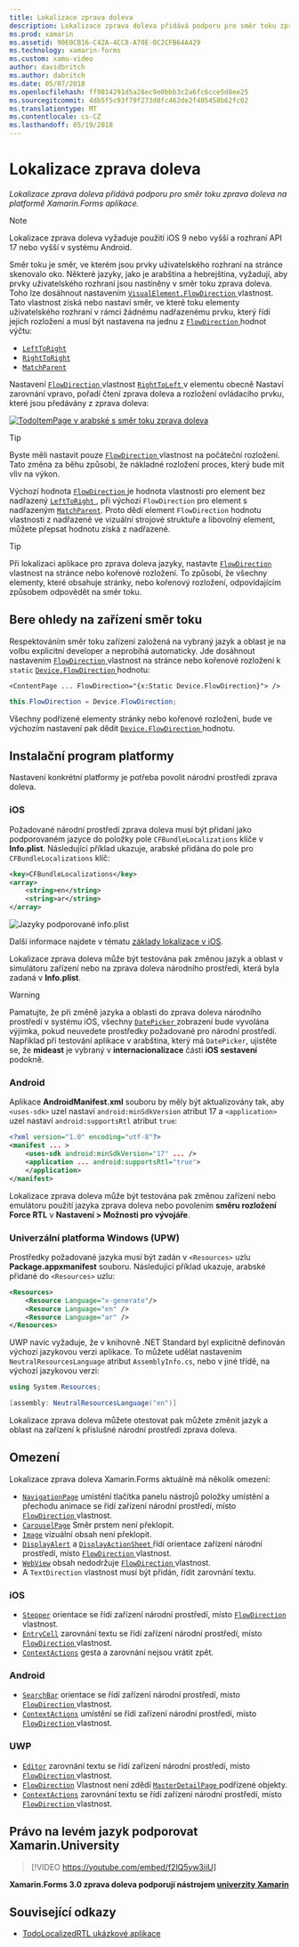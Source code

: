 ```yaml
---
title: Lokalizace zprava doleva
description: Lokalizace zprava doleva přidává podporu pro směr toku zprava doleva na platformě Xamarin.Forms aplikace.
ms.prod: xamarin
ms.assetid: 90E0CB16-C42A-4CC8-A70E-0C2CFB64A429
ms.technology: xamarin-forms
ms.custom: xamu-video
author: davidbritch
ms.author: dabritch
ms.date: 05/07/2018
ms.openlocfilehash: ff9814291d5a28ec9e0bbb3c2a6fc6cce5d8ee25
ms.sourcegitcommit: 4db5f5c93f79f273d8fc462de2f405458b62fc02
ms.translationtype: MT
ms.contentlocale: cs-CZ
ms.lasthandoff: 05/19/2018
---
```

# <a name="right-to-left-localization"></a>Lokalizace zprava doleva

_Lokalizace zprava doleva přidává podporu pro směr toku zprava doleva na platformě Xamarin.Forms aplikace._

> [!NOTE]
> Lokalizace zprava doleva vyžaduje použití iOS 9 nebo vyšší a rozhraní API 17 nebo vyšší v systému Android.

Směr toku je směr, ve kterém jsou prvky uživatelského rozhraní na stránce skenovalo oko. Některé jazyky, jako je arabština a hebrejština, vyžadují, aby prvky uživatelského rozhraní jsou nastíněny v směr toku zprava doleva. Toho lze dosáhnout nastavením [ `VisualElement.FlowDirection` ](xref:Xamarin.Forms.VisualElement.FlowDirection) vlastnost. Tato vlastnost získá nebo nastaví směr, ve které toku elementy uživatelského rozhraní v rámci žádnému nadřazenému prvku, který řídí jejich rozložení a musí být nastavena na jednu z [ `FlowDirection` ](xref:Xamarin.Forms.FlowDirection) hodnot výčtu:

- [`LeftToRight`](xref:Xamarin.Forms.FlowDirection.LeftToRight)
- [`RightToRight`](xref:Xamarin.Forms.FlowDirection.RightToLeft)
- [`MatchParent`](xref:Xamarin.Forms.FlowDirection.MatchParent)

Nastavení [ `FlowDirection` ](xref:Xamarin.Forms.VisualElement.FlowDirection) vlastnost [ `RightToLeft` ](xref:Xamarin.Forms.FlowDirection.RightToLeft) v elementu obecně Nastaví zarovnání vpravo, pořadí čtení zprava doleva a rozložení ovládacího prvku, které jsou předávány z zprava doleva:

[![TodoItemPage v arabské s směr toku zprava doleva](rtl-images/TodoItemPage-Arabic.png "TodoItemPage v arabské s směr toku zprava doleva")](rtl-images/TodoItemPage-Arabic-Large.png#lightbox "TodoItemPage v arabské s směr toku zprava doleva")

> [!TIP]
> Byste měli nastavit pouze [ `FlowDirection` ](xref:Xamarin.Forms.VisualElement.FlowDirection) vlastnost na počáteční rozložení. Tato změna za běhu způsobí, že nákladné rozložení proces, který bude mít vliv na výkon.

Výchozí hodnota [ `FlowDirection` ](xref:Xamarin.Forms.VisualElement.FlowDirection) je hodnota vlastnosti pro element bez nadřazený [ `LeftToRight` ](xref:Xamarin.Forms.FlowDirection.LeftToRight), při výchozí `FlowDirection` pro element s nadřazeným [ `MatchParent`](xref:Xamarin.Forms.FlowDirection.MatchParent). Proto dědí element `FlowDirection` hodnotu vlastnosti z nadřazené ve vizuální strojové struktuře a libovolný element, můžete přepsat hodnotu získá z nadřazené.

> [!TIP]
> Při lokalizaci aplikace pro zprava doleva jazyky, nastavte [ `FlowDirection` ](xref:Xamarin.Forms.VisualElement.FlowDirection) vlastnost na stránce nebo kořenové rozložení. To způsobí, že všechny elementy, které obsahuje stránky, nebo kořenový rozložení, odpovídajícím způsobem odpovědět na směr toku.

## <a name="respecting-device-flow-direction"></a>Bere ohledy na zařízení směr toku

Respektováním směr toku zařízení založená na vybraný jazyk a oblast je na volbu explicitní developer a neprobíhá automaticky. Jde dosáhnout nastavením [ `FlowDirection` ](xref:Xamarin.Forms.VisualElement.FlowDirection) vlastnost na stránce nebo kořenové rozložení k `static` [ `Device.FlowDirection` ](xref:Xamarin.Forms.Device.FlowDirection) hodnotu:

```xaml
<ContentPage ... FlowDirection="{x:Static Device.FlowDirection}"> />
```

```csharp
this.FlowDirection = Device.FlowDirection;
```

Všechny podřízené elementy stránky nebo kořenové rozložení, bude ve výchozím nastavení pak dědit [ `Device.FlowDirection` ](xref:Xamarin.Forms.Device.FlowDirection) hodnotu.

## <a name="platform-setup"></a>Instalační program platformy

Nastavení konkrétní platformy je potřeba povolit národní prostředí zprava doleva.

### <a name="ios"></a>iOS

Požadované národní prostředí zprava doleva musí být přidaní jako podporovaném jazyce do položky pole `CFBundleLocalizations` klíče v **Info.plist**. Následující příklad ukazuje, arabské přidána do pole pro `CFBundleLocalizations` klíč:

```xml
<key>CFBundleLocalizations</key>
<array>
    <string>en</string>
    <string>ar</string>
</array>
```

![Jazyky podporované info.plist](rtl-images/ios-locales.png "Info.plist podporované jazyky")

Další informace najdete v tématu [základy lokalizace v iOS](https://docs.microsoft.com/en-gb/xamarin/ios/app-fundamentals/localization/#localization-basics-in-ios).

Lokalizace zprava doleva může být testována pak změnou jazyk a oblast v simulátoru zařízení nebo na zprava doleva národního prostředí, která byla zadaná v **Info.plist**.

> [!WARNING]
> Pamatujte, že při změně jazyka a oblasti do zprava doleva národního prostředí v systému iOS, všechny [ `DatePicker` ](xref:Xamarin.Forms.DatePicker) zobrazení bude vyvolána výjimka, pokud neuvedete prostředky požadované pro národní prostředí. Například při testování aplikace v arabština, který má `DatePicker`, ujistěte se, že **mideast** je vybraný v **internacionalizace** části **iOS sestavení** podokně.

### <a name="android"></a>Android

Aplikace **AndroidManifest.xml** souboru by měly být aktualizovány tak, aby `<uses-sdk>` uzel nastaví `android:minSdkVersion` atribut 17 a `<application>` uzel nastaví `android:supportsRtl` atribut `true`:

```xml
<?xml version="1.0" encoding="utf-8"?>
<manifest ... >
    <uses-sdk android:minSdkVersion="17" ... />
    <application ... android:supportsRtl="true">
    </application>
</manifest>
```

Lokalizace zprava doleva může být testována pak změnou zařízení nebo emulátoru použití jazyka zprava doleva nebo povolením **směru rozložení Force RTL** v **Nastavení > Možnosti pro vývojáře**.

### <a name="universal-windows-platform-uwp"></a>Univerzální platforma Windows (UPW)

Prostředky požadované jazyka musí být zadán v `<Resources>` uzlu **Package.appxmanifest** souboru. Následující příklad ukazuje, arabské přidané do `<Resources>` uzlu:

```xml
<Resources>
    <Resource Language="x-generate"/>
    <Resource Language="en" />
    <Resource Language="ar" />
</Resources>
```

UWP navíc vyžaduje, že v knihovně .NET Standard byl explicitně definován výchozí jazykovou verzi aplikace. To můžete udělat nastavením `NeutralResourcesLanguage` atribut `AssemblyInfo.cs`, nebo v jiné třídě, na výchozí jazykovou verzi:

```csharp
using System.Resources;

[assembly: NeutralResourcesLanguage("en")]
```

Lokalizace zprava doleva můžete otestovat pak můžete změnit jazyk a oblast na zařízení k příslušné národní prostředí zprava doleva.

## <a name="limitations"></a>Omezení

Lokalizace zprava doleva Xamarin.Forms aktuálně má několik omezení:

- [`NavigationPage`](xref:Xamarin.Forms.NavigationPage) umístění tlačítka panelu nástrojů položky umístění a přechodu animace se řídí zařízení národní prostředí, místo [ `FlowDirection` ](xref:Xamarin.Forms.VisualElement.FlowDirection) vlastnost.
- [`CarouselPage`](xref:Xamarin.Forms.CarouselPage) Směr prstem není překlopit.
- [`Image`](xref:Xamarin.Forms.Image) vizuální obsah není překlopit.
- [`DisplayAlert`](https://developer.xamarin.com/api/member/Xamarin.Forms.Page.DisplayAlert/p/System.String/System.String/System.String/) a [ `DisplayActionSheet` ](https://developer.xamarin.com/api/member/Xamarin.Forms.Page.DisplayActionSheet/p/System.String/System.String/System.String/System.String[]/) řídí orientace zařízení národní prostředí, místo [ `FlowDirection` ](xref:Xamarin.Forms.VisualElement.FlowDirection) vlastnost.
- [`WebView`](xref:Xamarin.Forms.WebView) obsah nedodržuje [ `FlowDirection` ](xref:Xamarin.Forms.VisualElement.FlowDirection) vlastnost.
- A `TextDirection` vlastnost musí být přidán, řídit zarovnání textu.

### <a name="ios"></a>iOS

- [`Stepper`](xref:Xamarin.Forms.Stepper) orientace se řídí zařízení národní prostředí, místo [ `FlowDirection` ](xref:Xamarin.Forms.VisualElement.FlowDirection) vlastnost.
- [`EntryCell`](xref:Xamarin.Forms.EntryCell) zarovnání textu se řídí zařízení národní prostředí, místo [ `FlowDirection` ](xref:Xamarin.Forms.VisualElement.FlowDirection) vlastnost.
- [`ContextActions`](xref:Xamarin.Forms.Cell.ContextActions) gesta a zarovnání nejsou vrátit zpět.

### <a name="android"></a>Android

- [`SearchBar`](xref:Xamarin.Forms.SearchBar) orientace se řídí zařízení národní prostředí, místo [ `FlowDirection` ](xref:Xamarin.Forms.VisualElement.FlowDirection) vlastnost.
- [`ContextActions`](xref:Xamarin.Forms.Cell.ContextActions) umístění se řídí zařízení národní prostředí, místo [ `FlowDirection` ](xref:Xamarin.Forms.VisualElement.FlowDirection) vlastnost.

### <a name="uwp"></a>UWP

- [`Editor`](xref:Xamarin.Forms.Editor) zarovnání textu se řídí zařízení národní prostředí, místo [ `FlowDirection` ](xref:Xamarin.Forms.VisualElement.FlowDirection) vlastnost.
- [`FlowDirection`](xref:Xamarin.Forms.VisualElement.FlowDirection) Vlastnost není zdědí [ `MasterDetailPage` ](xref:Xamarin.Forms.MasterDetailPage) podřízené objekty.
- [`ContextActions`](xref:Xamarin.Forms.Cell.ContextActions) zarovnání textu se řídí zařízení národní prostředí, místo [ `FlowDirection` ](xref:Xamarin.Forms.VisualElement.FlowDirection) vlastnost.

## <a name="right-to-left-language-support-with-xamarinuniversity"></a>Právo na levém jazyk podporovat Xamarin.University

> [!VIDEO https://youtube.com/embed/f2lQ5yw3iiU]

**Xamarin.Forms 3.0 zprava doleva podporují nástrojem [univerzity Xamarin](https://university.xamarin.com/)**

## <a name="related-links"></a>Související odkazy

- [TodoLocalizedRTL ukázkové aplikace](https://developer.xamarin.com/samples/xamarin-forms/TodoLocalizedRTL/)
